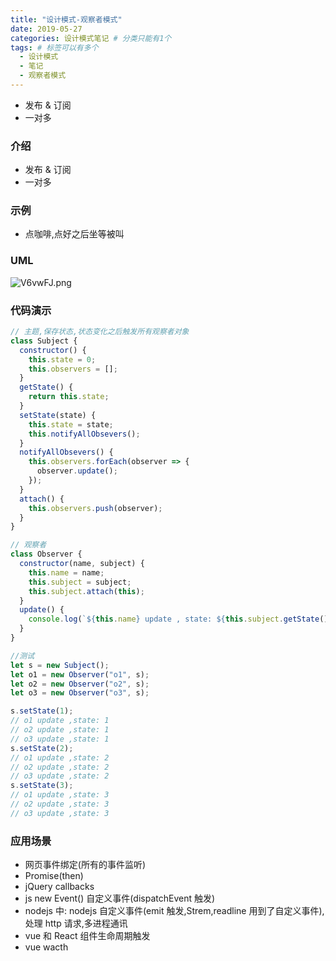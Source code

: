 ```yaml
---
title: "设计模式-观察者模式"
date: 2019-05-27
categories: 设计模式笔记 # 分类只能有1个
tags: # 标签可以有多个
  - 设计模式
  - 笔记
  - 观察者模式
---
```


- 发布 & 订阅
- 一对多

<!-- more -->

### 介绍

- 发布 & 订阅
- 一对多

### 示例

- 点咖啡,点好之后坐等被叫

### UML

![V6vwFJ.png](https://s2.ax1x.com/2019/06/10/V6vwFJ.png)

### 代码演示

```javascript
// 主题,保存状态,状态变化之后触发所有观察者对象
class Subject {
  constructor() {
    this.state = 0;
    this.observers = [];
  }
  getState() {
    return this.state;
  }
  setState(state) {
    this.state = state;
    this.notifyAllObsevers();
  }
  notifyAllObsevers() {
    this.observers.forEach(observer => {
      observer.update();
    });
  }
  attach() {
    this.observers.push(observer);
  }
}

// 观察者
class Observer {
  constructor(name, subject) {
    this.name = name;
    this.subject = subject;
    this.subject.attach(this);
  }
  update() {
    console.log(`${this.name} update , state: ${this.subject.getState()}`);
  }
}

//测试
let s = new Subject();
let o1 = new Observer("o1", s);
let o2 = new Observer("o2", s);
let o3 = new Observer("o3", s);

s.setState(1);
// o1 update ,state: 1
// o2 update ,state: 1
// o3 update ,state: 1
s.setState(2);
// o1 update ,state: 2
// o2 update ,state: 2
// o3 update ,state: 2
s.setState(3);
// o1 update ,state: 3
// o2 update ,state: 3
// o3 update ,state: 3
```

### 应用场景

- 网页事件绑定(所有的事件监听)
- Promise(then)
- jQuery callbacks
- js new Event() 自定义事件(dispatchEvent 触发)
- nodejs 中: nodejs 自定义事件(emit 触发,Strem,readline 用到了自定义事件),处理 http 请求,多进程通讯
- vue 和 React 组件生命周期触发
- vue wacth
